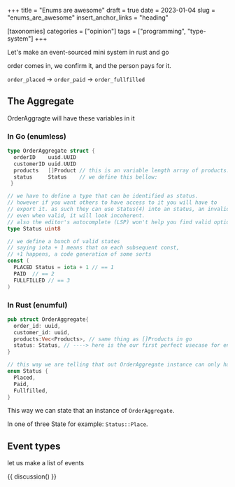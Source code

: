 +++
title = "Enums are awesome"
draft = true
date = 2023-01-04
slug = "enums_are_awesome"
insert_anchor_links = "heading"

[taxonomies]
categories = ["opinion"]
tags = ["programming", "type-system"]
+++

Let's make an event-sourced mini system in rust and go

order comes in, we confirm it, and the person pays for it.

``order_placed`` -> ``order_paid`` -> ``order_fullfilled`` 

## The Aggregate

OrderAggragte will have these variables in it 

### In Go (enumless)

```go 
type OrderAggregate struct {
  orderID    uuid.UUID
  customerID uuid.UUID
  products   []Product // this is an variable length array of products. we will talk about products later on
  status     Status    // we define this bellow: 
 } 

// we have to define a type that can be identified as status. 
// however if you want others to have access to it you will have to
// export it. as such they can use Status(4) into an status, an invalid state
// even when valid, it will look incoherent.
// also the editor's autocomplete (LSP) won't help you find valid options, easily
type Status uint8 

// we define a bunch of valid states
// saying iota + 1 means that on each subsequent const,
// +1 happens, a code generation of some sorts
const ( 
  PLACED Status = iota + 1 // == 1
  PAID  // == 2
  FULLFILLED // == 3
)

```


### In Rust (enumful)

``` rust
pub struct OrderAggregate{
  order_id: uuid,
  customer_id: uuid,
  products:Vec<Products>, // same thing as []Products in go 
  status: Status, // ----> here is the our first perfect usecase for enum 
}

// this way we are telling that out OrderAggregate instance can only have one of these states
enum Status {
  Placed,
  Paid,
  Fullfilled,
}
```

This way we can state that an instance of ``OrderAggregate``.

In one of three State for example: ``Status::Place``.   



## Event types

let us make a list of events  

{{ discussion() }}